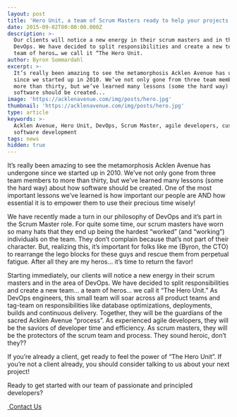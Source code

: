 ```yaml
---
layout: post
title: 'Hero Unit, a team of Scrum Masters ready to help your projects'
date: 2015-09-02T00:00:00.000Z
description: >-
  Our clients will notice a new energy in their scrum masters and in the area of
  DevOps. We have decided to split responsibilities and create a new team… a
  team of heros… we call it “The Hero Unit.
author: Byron Sommardahl
excerpt: >-
  It’s really been amazing to see the metamorphosis Acklen Avenue has undergone
  since we started up in 2010. We’ve not only gone from three team members to
  more than thirty, but we’ve learned many lessons (some the hard way) about how
  software should be created...
image: 'https://acklenavenue.com/img/posts/hero.jpg'
thumbnail: 'https://acklenavenue.com/img/posts/hero.jpg'
type: article
keywords: >-
  Acklen Avenue, Hero Unit, DevOps, Scrum Master, agile developers, custom
  software development
tags: news
hidden: true
---
```


It’s really been amazing to see the metamorphosis Acklen Avenue has undergone since we started up in 2010. We’ve not only gone from three team members to more than thirty, but we’ve learned many lessons (some the hard way) about how software should be created. One of the most important lessons we’ve learned is how important our people are AND how essential it is to empower them to use their precious time wisely!

We have recently made a turn in our philosophy of DevOps and it’s part in the Scrum Master role. For quite some time, our scrum masters have worn so many hats that they end up being the hardest “worked” (and “working”) individuals on the team. They don’t complain because that’s not part of their character. But, realizing this, it’s important for folks like me (Byron, the CTO) to rearrange the lego blocks for these guys and rescue them from perpetual fatigue. After all they are my heros… it’s time to return the favor!

Starting immediately, our clients will notice a new energy in their scrum masters and in the area of DevOps. We have decided to split responsibilities and create a new team… a team of heros… we call it “The Hero Unit.” As DevOps engineers, this small team will soar across all product teams and tag-team on responsibilities like database optimizations, deployments, builds and continuous delivery. Together, they will be the guardians of the sacred Acklen Avenue “process”. As experienced agile developers, they will be the saviors of developer time and efficiency. As scrum masters, they will be the protectors of the scrum team and process. They sound heroic, don’t they??

If you’re already a client, get ready to feel the power of “The Hero Unit”. If you’re not a client already, you should consider talking to us about your next project!

<div class="row tag-box tag-box-v5">
    <div class="col-md-8">
        <span>
        	Ready to get started with our team of passionate and principled developers?
    	</span>
    </div>
    <div class="col-md-4">
        <p><a class="btn-u btn-u-lg btn-u-red" href="#contact-us"><i class="fa fa-life-ring"></i>&nbsp;Contact Us</a></p>
    </div>
</div>
